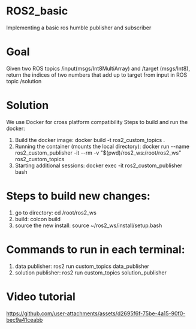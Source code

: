 # ROS2_basic
Implementing a basic ros humble publisher and subscriber 

# Goal
Given two ROS topics /input(msgs/Int8MultiArray) and /target (msgs/Int8), return the indices of two numbers that add up to target from input in ROS topic /solution

# Solution
We use Docker for cross platform compatibility 
Steps to build and run the docker:
1) Build the docker image: docker build -t ros2_custom_topics .
2) Running the container (mounts the local directory): docker run --name ros2_custom_publisher -it --rm -v "$(pwd)/ros2_ws:/root/ros2_ws" ros2_custom_topics
3) Starting additional sessions: docker exec -it ros2_custom_publisher bash

# Steps to build new changes:
1) go to directory: cd /root/ros2_ws
2) build: colcon build
3) source the new install: source ~/ros2_ws/install/setup.bash

# Commands to run in each terminal:
1) data publisher: ros2 run custom_topics data_publisher
2) solution publisher: ros2 run custom_topics solution_publisher

# Video tutorial

https://github.com/user-attachments/assets/d2695f6f-75be-4a15-90f0-bec9a41ceabb

